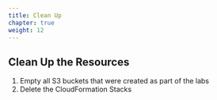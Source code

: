 ```yaml
---
title: Clean Up
chapter: true
weight: 12
---
```

## Clean Up the Resources

1. Empty all S3 buckets that were created as part of the labs
2. Delete the CloudFormation Stacks
